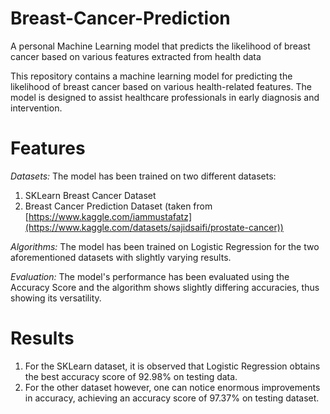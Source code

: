 # Breast-Cancer-Prediction
A personal Machine Learning model that predicts the likelihood of breast cancer based on various features extracted from health data

This repository contains a machine learning model for predicting the likelihood of breast cancer based on various health-related features. The model is designed to assist healthcare professionals in early diagnosis and intervention.

# Features
*Datasets:* The model has been trained on two different datasets:
1) SKLearn Breast Cancer Dataset
2) Breast Cancer Prediction Dataset (taken from [https://www.kaggle.com/iammustafatz](https://www.kaggle.com/datasets/sajidsaifi/prostate-cancer))

*Algorithms:* The model has been trained on Logistic Regression for the two aforementioned datasets with slightly varying results.

*Evaluation:* The model's performance has been evaluated using the Accuracy Score and the algorithm shows slightly differing accuracies, thus showing its versatility.

# Results
1) For the SKLearn dataset, it is observed that Logistic Regression obtains the best accuracy score of 92.98% on testing data.
2) For the other dataset however, one can notice enormous improvements in accuracy, achieving an accuracy score of 97.37% on testing dataset.
